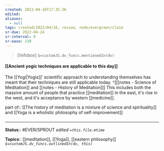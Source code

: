 ```yaml
---
created: 2022-04-16T17:35:36 
edited: 
aliases:
  - null
tags: created/2022/04/16, review, node/evergreen/claim
sr-due: 2022-04-24
sr-interval: 6
sr-ease: 238
---
```

> [!infobox]
`$=customJS.dv_funcs.mentionedIn(dv)`

#### [[Ancient yogic techniques are applicable to this day]]

The [[Yogi|Yogis]]' scientific approach to understanding themselves has meant that their techniques are still applicable today.
^[[[notes - Science of Meditation]] and [[notes - History of Meditation]]]
This includes both the massive amount of people that practice [[meditation]] in the east, it's rise in the west, and it's acceptance by western [[medicine]].

part of:: [[The history of meditation is a mixture of science and spirituality]] and [[Yoga is a wholistic philosophy of self-improvement]]

### <hr class="footnote"/>

**Status**:: #EVER/SPROUT
*edited `=this.file.mtime`*

**Topics**:: [[meditation]], [[Yoga]], [[eastern philosophy]]
*`$=customJS.dv_funcs.outlinedIn(dv, this)`*
